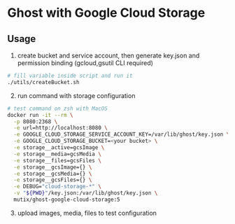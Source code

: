 # Ghost with Google Cloud Storage


## Usage

1. create bucket and service account, then generate key.json and permission binding (gcloud,gsutil CLI required)

```sh
# fill variable inside script and run it
./utils/createBucket.sh
```

2. run command with storage configuration

```sh
# test command on zsh with MacOS
docker run -it --rm \
  -p 8080:2368 \
  -e url=http://localhost:8080 \
  -e GOOGLE_CLOUD_STORAGE_SERVICE_ACCOUNT_KEY=/var/lib/ghost/key.json \
  -e GOOGLE_CLOUD_STORAGE_BUCKET=<your bucket> \
  -e storage__active=gcsImage \
  -e storage__media=gcsMedia \
  -e storage__files=gcsFiles \
  -e storage__gcsImage={} \
  -e storage__gcsMedia={} \
  -e storage__gcsFiles={} \
  -e DEBUG="cloud-storage-*" \
  -v "${PWD}"/key.json:/var/lib/ghost/key.json \
  mutix/ghost-google-cloud-storage:5
```

3. upload images, media, files to test configuration
